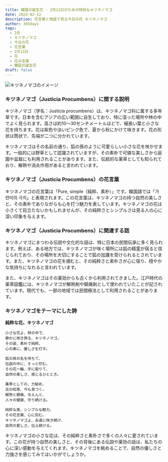 ```yaml
---
title: 韓国の誕生花 - 2月12日のための特別なキツネノマゴ
date: 2024-02-12
description: 花言葉と物語で見る今日の花 キツネノマゴ
author: 365days
tags:
  - 2月
  - キツネノマゴ
  - 今日の花
  - 花言葉
  - 2月12日
  - 花
  - 花の言葉
  - 韓国の誕生花
draft: false
---
```


![キツネノマゴのイメージ](https://cdn.pixabay.com/photo/2013/03/07/15/36/asperugo-procumbens-91224_1280.jpg#center)


### キツネノマゴ（Justicia Procumbens）に関する説明

キツネノマゴ（学名：Justicia procumbens）は、キツネノマゴ科に属する多年草です。日本を含むアジアの広い範囲に自生しており、特に湿った場所や林の中でよく見られます。高さは約10〜30センチメートルほどで、細長い葉と小さな花を持ちます。花は紫色や淡いピンク色で、夏から秋にかけて咲きます。花の形状は筒状で、先端が二つに分かれています。

キツネノマゴはその名前の通り、狐の孫のように可愛らしい小さな花を咲かせます。一般的には野草として認識されていますが、その素朴で可憐な美しさから庭園や盆栽にも利用されることがあります。また、伝統的な薬草としても知られており、解熱や消炎作用があると言われています。

### キツネノマゴ（Justicia Procumbens）の花言葉

キツネノマゴの花言葉は「Pure, simple（純粋、素朴）」です。韓国語では「가련미의 극치」と表現されます。この花言葉は、キツネノマゴの持つ自然の美しさと、その素朴でありながらも心を打つ魅力を表しています。キツネノマゴの花は小さくて目立たないかもしれませんが、その純粋さとシンプルさは見る人の心に深い印象を与えます。

### キツネノマゴ（Justicia Procumbens）に関連する話

キツネノマゴにまつわる伝説や文化的な話は、特に日本の民間伝承に多く見られます。例えば、ある地方では、キツネノマゴが咲く場所には狐の精霊が宿ると信じられており、その場所を大切にすることで狐の加護を受けられるとされています。また、キツネノマゴの花を摘むと、その純粋さと素朴さが心に宿り、穏やかな気持ちになれると言われています。

また、キツネノマゴはその薬効からも古くから利用されてきました。江戸時代の薬草図鑑には、キツネノマゴが解熱剤や鎮痛剤として使われていたことが記されています。現代でも、一部の地域では民間療法として利用されることがあります。

### キツネノマゴをテーマにした詩

**純粋な花、キツネノマゴ**

	小さな花よ、林の中で、  
	静かに咲き誇る、キツネノマゴ。  
	その姿、素朴で純粋、  
	心の奥に、優しさを灯す。
	
	狐の孫の名を持ちて、  
	伝説の中に、そっと佇む。  
	その花一輪、手に取りて、  
	自然の美しさ、感じるひととき。
	
	薬草としての、力秘め、  
	古の知恵、今も息づく。  
	解熱と鎮痛、与えんと、  
	人々の健康、守り続ける。
	
	純粋な美、シンプルな魅力、  
	その花言葉、心に刻む。  
	キツネノマゴよ、永遠に咲き続け、  
	自然の愛しさ、伝え続ける。

キツネノマゴの小さな花は、その純粋さと素朴さで多くの人々に愛されています。この花が持つ自然の美しさと、その背後にある伝説や薬効の話は、私たちの心に深い感動を与えてくれます。キツネノマゴを眺めることで、自然の優しさと力強さを感じてみてはいかがでしょうか。

